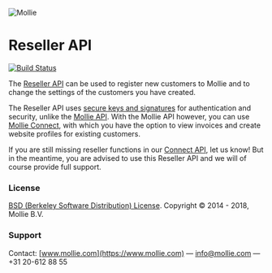 ![Mollie](https://www.mollie.com/files/Mollie-Logo-Style-Small.png)

# Reseller API

[![Build Status](https://travis-ci.org/mollie/reseller-api.svg?branch=master)](https://travis-ci.org/mollie/reseller-api)

The [Reseller API](https://docs.mollie.com/reference/reseller-api/guides/overview) can be used to register new customers to Mollie and to change the settings of the customers you have created.

The Reseller API uses [secure keys and signatures](https://docs.mollie.com/reference/reseller-api/guides/secret-keys) for authentication and security, unlike the [Mollie API](https://docs.mollie.com). With the Mollie API however, you can use [Mollie Connect](https://docs.mollie.com/reference/oauth2/authorize), with which you have the option to view invoices and create website profiles for existing customers.

If you are still missing reseller functions in our [Connect API](https://docs.mollie.com/reference/oauth2/authorize), let us know! But in the meantime, you are advised to use this Reseller API and we will of course provide full support.

### License 
[BSD (Berkeley Software Distribution) License](http://www.opensource.org/licenses/bsd-license.php).
Copyright © 2014 - 2018, Mollie B.V.

### Support
Contact: [www.mollie.com](https://www.mollie.com) — info@mollie.com — +31 20-612 88 55
